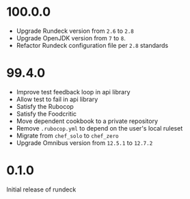 # 100.0.0

- Upgrade Rundeck version from `2.6` to `2.8`
- Upgrade OpenJDK version from `7` to `8`.
- Refactor Rundeck configuration file per `2.8` standards

# 99.4.0

- Improve test feedback loop in api library
- Allow test to fail in api library
- Satisfy the Rubocop
- Satisfy the Foodcritic
- Move dependent cookbook to a private repository
- Remove `.rubocop.yml` to depend on the user's local ruleset
- Migrate from `chef_solo` to `chef_zero`
- Upgrade Omnibus version from `12.5.1` to `12.7.2`

# 0.1.0

Initial release of rundeck